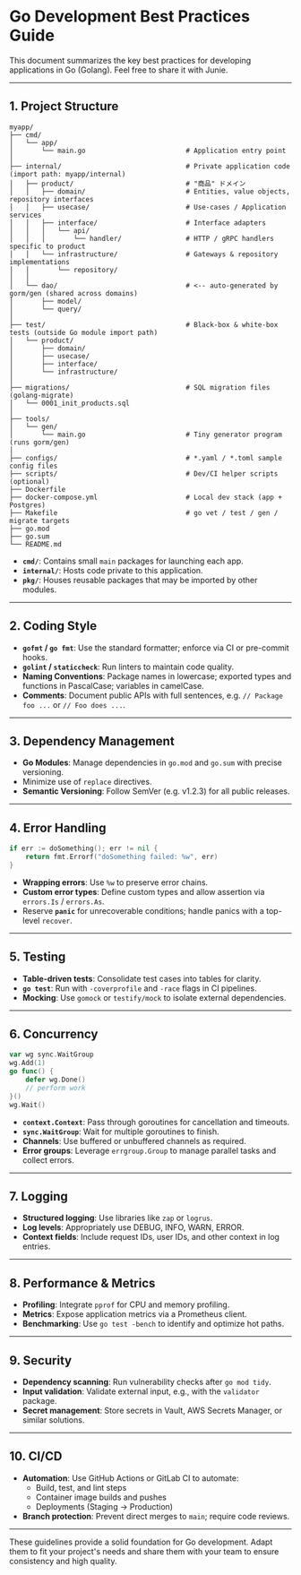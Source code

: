 # Go Development Best Practices Guide

This document summarizes the key best practices for developing applications in Go (Golang). Feel free to share it with Junie.

---

## 1. Project Structure

```
myapp/
├── cmd/
│   └── app/
│       └── main.go                         # Application entry point
│
├── internal/                               # Private application code (import path: myapp/internal)
│   ├── product/                            # "商品" ドメイン
│   │   ├── domain/                         # Entities, value objects, repository interfaces
│   │   ├── usecase/                        # Use-cases / Application services
│   │   ├── interface/                      # Interface adapters
│   │   │   └── api/
│   │   │       └── handler/                # HTTP / gRPC handlers specific to product
│   │   └── infrastructure/                 # Gateways & repository implementations
│   │       └── repository/
│   │
│   └── dao/                                # <-- auto-generated by gorm/gen (shared across domains)
│       ├── model/
│       └── query/
│
├── test/                                   # Black-box & white-box tests (outside Go module import path)
│   └── product/
│       ├── domain/
│       ├── usecase/
│       ├── interface/
│       └── infrastructure/
│
├── migrations/                             # SQL migration files (golang-migrate)
│   └── 0001_init_products.sql
│
├── tools/
│   └── gen/
│       └── main.go                         # Tiny generator program (runs gorm/gen)
│
├── configs/                                # *.yaml / *.toml sample config files
├── scripts/                                # Dev/CI helper scripts (optional)
├── Dockerfile
├── docker-compose.yml                      # Local dev stack (app + Postgres)
├── Makefile                                # go vet / test / gen / migrate targets
├── go.mod
├── go.sum
└── README.md

```

- **`cmd/`**: Contains small `main` packages for launching each app.
- **`internal/`**: Hosts code private to this application.
- **`pkg/`**: Houses reusable packages that may be imported by other modules.

---

## 2. Coding Style

- **`gofmt` / `go fmt`**: Use the standard formatter; enforce via CI or pre-commit hooks.
- **`golint` / `staticcheck`**: Run linters to maintain code quality.
- **Naming Conventions**: Package names in lowercase; exported types and functions in PascalCase; variables in camelCase.
- **Comments**: Document public APIs with full sentences, e.g. `// Package foo ...` or `// Foo does ...`.

---

## 3. Dependency Management

- **Go Modules**: Manage dependencies in `go.mod` and `go.sum` with precise versioning.
- Minimize use of `replace` directives.
- **Semantic Versioning**: Follow SemVer (e.g. v1.2.3) for all public releases.

---

## 4. Error Handling

```go
if err := doSomething(); err != nil {
    return fmt.Errorf("doSomething failed: %w", err)
}
```

- **Wrapping errors**: Use `%w` to preserve error chains.
- **Custom error types**: Define custom types and allow assertion via `errors.Is` / `errors.As`.
- Reserve **`panic`** for unrecoverable conditions; handle panics with a top-level `recover`.

---

## 5. Testing

- **Table-driven tests**: Consolidate test cases into tables for clarity.
- **`go test`**: Run with `-coverprofile` and `-race` flags in CI pipelines.
- **Mocking**: Use `gomock` or `testify/mock` to isolate external dependencies.

---

## 6. Concurrency

```go
var wg sync.WaitGroup
wg.Add(1)
go func() {
    defer wg.Done()
    // perform work
}()
wg.Wait()
```

- **`context.Context`**: Pass through goroutines for cancellation and timeouts.
- **`sync.WaitGroup`**: Wait for multiple goroutines to finish.
- **Channels**: Use buffered or unbuffered channels as required.
- **Error groups**: Leverage `errgroup.Group` to manage parallel tasks and collect errors.

---

## 7. Logging

- **Structured logging**: Use libraries like `zap` or `logrus`.
- **Log levels**: Appropriately use DEBUG, INFO, WARN, ERROR.
- **Context fields**: Include request IDs, user IDs, and other context in log entries.

---

## 8. Performance & Metrics

- **Profiling**: Integrate `pprof` for CPU and memory profiling.
- **Metrics**: Expose application metrics via a Prometheus client.
- **Benchmarking**: Use `go test -bench` to identify and optimize hot paths.

---

## 9. Security

- **Dependency scanning**: Run vulnerability checks after `go mod tidy`.
- **Input validation**: Validate external input, e.g., with the `validator` package.
- **Secret management**: Store secrets in Vault, AWS Secrets Manager, or similar solutions.

---

## 10. CI/CD

- **Automation**: Use GitHub Actions or GitLab CI to automate:
    - Build, test, and lint steps
    - Container image builds and pushes
    - Deployments (Staging → Production)
- **Branch protection**: Prevent direct merges to `main`; require code reviews.

---

These guidelines provide a solid foundation for Go development. Adapt them to fit your project's needs and share them with your team to ensure consistency and high quality.

